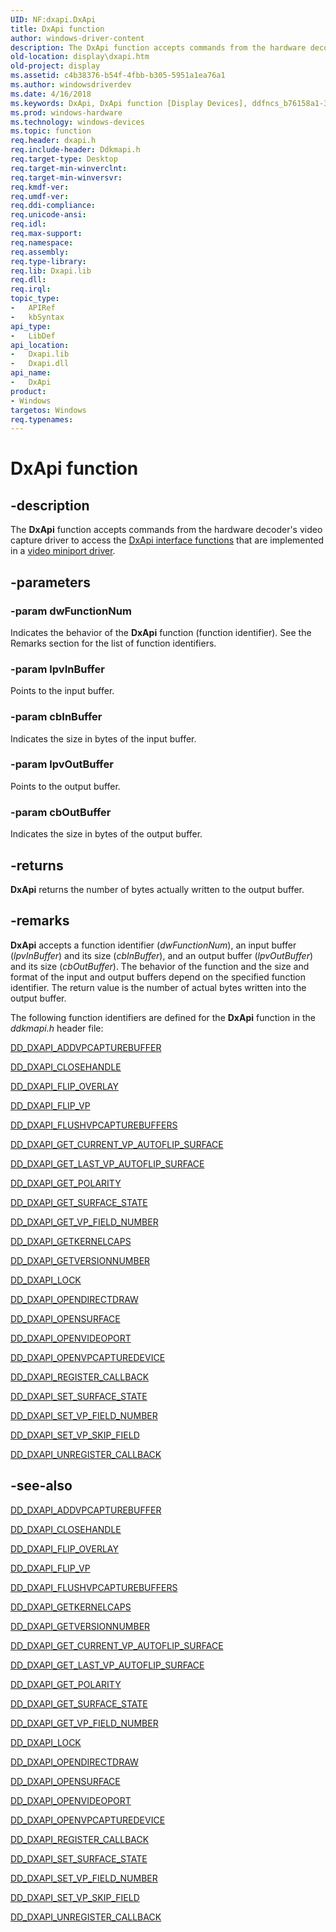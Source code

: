 ```yaml
---
UID: NF:dxapi.DxApi
title: DxApi function
author: windows-driver-content
description: The DxApi function accepts commands from the hardware decoder's video capture driver to access the DxApi interface functions that are implemented in a video miniport driver.
old-location: display\dxapi.htm
old-project: display
ms.assetid: c4b38376-b54f-4fbb-b305-5951a1ea76a1
ms.author: windowsdriverdev
ms.date: 4/16/2018
ms.keywords: DxApi, DxApi function [Display Devices], ddfncs_b76158a1-30ff-4874-b527-a201c5a67fc5.xml, display.dxapi, dxapi/DxApi
ms.prod: windows-hardware
ms.technology: windows-devices
ms.topic: function
req.header: dxapi.h
req.include-header: Ddkmapi.h
req.target-type: Desktop
req.target-min-winverclnt: 
req.target-min-winversvr: 
req.kmdf-ver: 
req.umdf-ver: 
req.ddi-compliance: 
req.unicode-ansi: 
req.idl: 
req.max-support: 
req.namespace: 
req.assembly: 
req.type-library: 
req.lib: Dxapi.lib
req.dll: 
req.irql: 
topic_type:
-	APIRef
-	kbSyntax
api_type:
-	LibDef
api_location:
-	Dxapi.lib
-	Dxapi.dll
api_name:
-	DxApi
product:
- Windows
targetos: Windows
req.typenames: 
---
```


# DxApi function


## -description


The <b>DxApi</b> function accepts commands from the hardware decoder's video capture driver to access the <a href="https://msdn.microsoft.com/cfe77d14-32d2-44b7-8121-20ae7e4fe79e">DxApi interface functions</a> that are implemented in a <a href="https://msdn.microsoft.com/3a540bfe-f340-4f12-acee-323b97683074">video miniport driver</a>.


## -parameters




### -param dwFunctionNum

Indicates the behavior of the <b>DxApi</b> function (function identifier). See the Remarks section for the list of function identifiers.


### -param lpvInBuffer

Points to the input buffer.


### -param cbInBuffer

Indicates the size in bytes of the input buffer.


### -param lpvOutBuffer

Points to the output buffer.


### -param cbOutBuffer

Indicates the size in bytes of the output buffer.


## -returns



<b>DxApi</b> returns the number of bytes actually written to the output buffer.




## -remarks



<b>DxApi</b> accepts a function identifier (<i>dwFunctionNum</i>), an input buffer (<i>lpvInBuffer</i>) and its size (<i>cbInBuffer</i>), and an output buffer (<i>lpvOutBuffer</i>) and its size (<i>cbOutBuffer</i>). The behavior of the function and the size and format of the input and output buffers depend on the specified function identifier. The return value is the number of actual bytes written into the output buffer.

The following function identifiers are defined for the <b>DxApi</b> function in the <i>ddkmapi.h</i> header file: 


<a href="https://msdn.microsoft.com/library/windows/hardware/ff550599">DD_DXAPI_ADDVPCAPTUREBUFFER</a>



<a href="https://msdn.microsoft.com/library/windows/hardware/ff550606">DD_DXAPI_CLOSEHANDLE</a>



<a href="https://msdn.microsoft.com/library/windows/hardware/ff550612">DD_DXAPI_FLIP_OVERLAY</a>



<a href="https://msdn.microsoft.com/library/windows/hardware/ff550618">DD_DXAPI_FLIP_VP</a>



<a href="https://msdn.microsoft.com/library/windows/hardware/ff550622">DD_DXAPI_FLUSHVPCAPTUREBUFFERS</a>



<a href="https://msdn.microsoft.com/library/windows/hardware/ff550642">DD_DXAPI_GET_CURRENT_VP_AUTOFLIP_SURFACE</a>



<a href="https://msdn.microsoft.com/library/windows/hardware/ff550650">DD_DXAPI_GET_LAST_VP_AUTOFLIP_SURFACE</a>



<a href="https://msdn.microsoft.com/library/windows/hardware/ff550660">DD_DXAPI_GET_POLARITY</a>



<a href="https://msdn.microsoft.com/library/windows/hardware/ff550673">DD_DXAPI_GET_SURFACE_STATE</a>



<a href="https://msdn.microsoft.com/library/windows/hardware/ff550686">DD_DXAPI_GET_VP_FIELD_NUMBER</a>



<a href="https://msdn.microsoft.com/library/windows/hardware/ff550629">DD_DXAPI_GETKERNELCAPS</a>



<a href="https://msdn.microsoft.com/library/windows/hardware/ff550637">DD_DXAPI_GETVERSIONNUMBER</a>



<a href="https://msdn.microsoft.com/library/windows/hardware/ff550695">DD_DXAPI_LOCK</a>



<a href="https://msdn.microsoft.com/library/windows/hardware/ff550702">DD_DXAPI_OPENDIRECTDRAW</a>



<a href="https://msdn.microsoft.com/library/windows/hardware/ff550711">DD_DXAPI_OPENSURFACE</a>



<a href="https://msdn.microsoft.com/library/windows/hardware/ff551498">DD_DXAPI_OPENVIDEOPORT</a>



<a href="https://msdn.microsoft.com/library/windows/hardware/ff551500">DD_DXAPI_OPENVPCAPTUREDEVICE</a>



<a href="https://msdn.microsoft.com/library/windows/hardware/ff551502">DD_DXAPI_REGISTER_CALLBACK</a>



<a href="https://msdn.microsoft.com/library/windows/hardware/ff551504">DD_DXAPI_SET_SURFACE_STATE</a>



<a href="https://msdn.microsoft.com/library/windows/hardware/ff551507">DD_DXAPI_SET_VP_FIELD_NUMBER</a>



<a href="https://msdn.microsoft.com/library/windows/hardware/ff551510">DD_DXAPI_SET_VP_SKIP_FIELD</a>



<a href="https://msdn.microsoft.com/library/windows/hardware/ff551514">DD_DXAPI_UNREGISTER_CALLBACK</a>





## -see-also




<a href="https://msdn.microsoft.com/library/windows/hardware/ff550599">DD_DXAPI_ADDVPCAPTUREBUFFER</a>



<a href="https://msdn.microsoft.com/library/windows/hardware/ff550606">DD_DXAPI_CLOSEHANDLE</a>



<a href="https://msdn.microsoft.com/library/windows/hardware/ff550612">DD_DXAPI_FLIP_OVERLAY</a>



<a href="https://msdn.microsoft.com/library/windows/hardware/ff550618">DD_DXAPI_FLIP_VP</a>



<a href="https://msdn.microsoft.com/library/windows/hardware/ff550622">DD_DXAPI_FLUSHVPCAPTUREBUFFERS</a>



<a href="https://msdn.microsoft.com/library/windows/hardware/ff550629">DD_DXAPI_GETKERNELCAPS</a>



<a href="https://msdn.microsoft.com/library/windows/hardware/ff550637">DD_DXAPI_GETVERSIONNUMBER</a>



<a href="https://msdn.microsoft.com/library/windows/hardware/ff550642">DD_DXAPI_GET_CURRENT_VP_AUTOFLIP_SURFACE</a>



<a href="https://msdn.microsoft.com/library/windows/hardware/ff550650">DD_DXAPI_GET_LAST_VP_AUTOFLIP_SURFACE</a>



<a href="https://msdn.microsoft.com/library/windows/hardware/ff550660">DD_DXAPI_GET_POLARITY</a>



<a href="https://msdn.microsoft.com/library/windows/hardware/ff550673">DD_DXAPI_GET_SURFACE_STATE</a>



<a href="https://msdn.microsoft.com/library/windows/hardware/ff550686">DD_DXAPI_GET_VP_FIELD_NUMBER</a>



<a href="https://msdn.microsoft.com/library/windows/hardware/ff550695">DD_DXAPI_LOCK</a>



<a href="https://msdn.microsoft.com/library/windows/hardware/ff550702">DD_DXAPI_OPENDIRECTDRAW</a>



<a href="https://msdn.microsoft.com/library/windows/hardware/ff550711">DD_DXAPI_OPENSURFACE</a>



<a href="https://msdn.microsoft.com/library/windows/hardware/ff551498">DD_DXAPI_OPENVIDEOPORT</a>



<a href="https://msdn.microsoft.com/library/windows/hardware/ff551500">DD_DXAPI_OPENVPCAPTUREDEVICE</a>



<a href="https://msdn.microsoft.com/library/windows/hardware/ff551502">DD_DXAPI_REGISTER_CALLBACK</a>



<a href="https://msdn.microsoft.com/library/windows/hardware/ff551504">DD_DXAPI_SET_SURFACE_STATE</a>



<a href="https://msdn.microsoft.com/library/windows/hardware/ff551507">DD_DXAPI_SET_VP_FIELD_NUMBER</a>



<a href="https://msdn.microsoft.com/library/windows/hardware/ff551510">DD_DXAPI_SET_VP_SKIP_FIELD</a>



<a href="https://msdn.microsoft.com/library/windows/hardware/ff551514">DD_DXAPI_UNREGISTER_CALLBACK</a>
 

 

